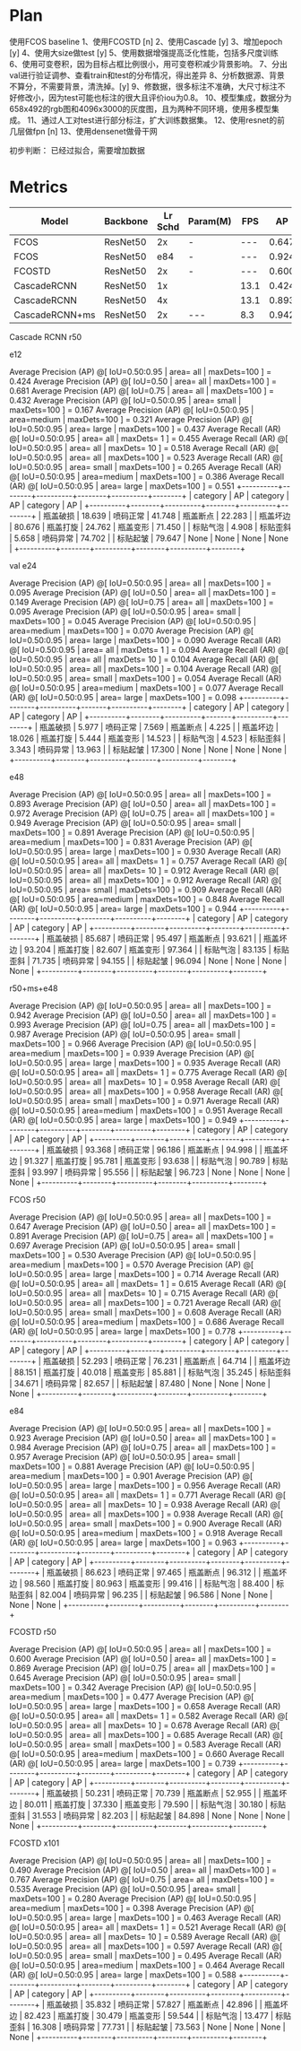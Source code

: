 # Plan

使用FCOS baseline
1、使用FCOSTD [n]
2、使用Cascade [y]
3、增加epoch [y]
4、使用大size做test [y]
5、使用数据增强提高泛化性能，包括多尺度训练
6、使用可变卷积，因为目标占框比例很小，用可变卷积减少背景影响。
7、分出val进行验证调参、查看train和test的分布情况，得出差异
8、分析数据源、背景不算分，不需要背景，清洗掉。[y]
9、修数据，很多标注不准确，大尺寸标注不好修改小，因为test可能也标注的很大且评价iou为0.8。
10、模型集成，数据分为658x492的rgb图和4096x3000的灰度图，且为两种不同环境，使用多模型集成。
11、通过人工对test进行部分标注，扩大训练数据集。
12、使用resnet的前几层做fpn [n]
13、使用densenet做骨干网

初步判断：
已经过拟合，需要增加数据

# Metrics

| Model | Backbone | Lr Schd | Param(M) | FPS | AP | AP50 | AP75 | APs | APm | APl | Score | 
| --- | --- | --- | --- | --- | --- | --- | --- | --- | --- | --- | --- |
| FCOS | ResNet50 | 2x | - | --- | 0.647 | 0.891 | 0.697 | 0.530 | 0.570 | 0.714 | 0.66791 |
| FCOS | ResNet50 | e84 | - | --- | 0.924 | 0.983 | 0.957 | 0.881 | 0.901 | 0.956 | 0.67465 |
| FCOSTD | ResNet50 | 2x | - | --- | 0.600 | 0.869 | 0.645 | 0.342 | 0.677 | 0.458 | 0.66376 |
| CascadeRCNN | ResNet50 | 1x |  | 13.1 | 0.424 | 0.681 | 0.432 | 0.167 | 0.312 | 0.437 | - |
| CascadeRCNN | ResNet50 | 4x |  | 13.1 | 0.893 | 0.972 | 0.949 | 0.891 | 0.831 | 0.930 | 0.69899 |
| CascadeRCNN+ms | ResNet50 | 2x | --- | 8.3 | 0.942 | 0.993 | 0.987 | 0.966 | 0.939 | 0.935 | 0.70828 |

Cascade RCNN r50

e12

 Average Precision  (AP) @[ IoU=0.50:0.95 | area=   all | maxDets=100 ] = 0.424
 Average Precision  (AP) @[ IoU=0.50      | area=   all | maxDets=100 ] = 0.681
 Average Precision  (AP) @[ IoU=0.75      | area=   all | maxDets=100 ] = 0.432
 Average Precision  (AP) @[ IoU=0.50:0.95 | area= small | maxDets=100 ] = 0.167
 Average Precision  (AP) @[ IoU=0.50:0.95 | area=medium | maxDets=100 ] = 0.321
 Average Precision  (AP) @[ IoU=0.50:0.95 | area= large | maxDets=100 ] = 0.437
 Average Recall     (AR) @[ IoU=0.50:0.95 | area=   all | maxDets=  1 ] = 0.455
 Average Recall     (AR) @[ IoU=0.50:0.95 | area=   all | maxDets= 10 ] = 0.518
 Average Recall     (AR) @[ IoU=0.50:0.95 | area=   all | maxDets=100 ] = 0.523
 Average Recall     (AR) @[ IoU=0.50:0.95 | area= small | maxDets=100 ] = 0.265
 Average Recall     (AR) @[ IoU=0.50:0.95 | area=medium | maxDets=100 ] = 0.386
 Average Recall     (AR) @[ IoU=0.50:0.95 | area= large | maxDets=100 ] = 0.551
+----------+--------+----------+--------+----------+--------+
| category | AP     | category | AP     | category | AP     |
+----------+--------+----------+--------+----------+--------+
| 瓶盖破损 | 18.639 | 喷码正常 | 41.748 | 瓶盖断点 | 22.283 |
| 瓶盖坏边 | 80.676 | 瓶盖打旋 | 24.762 | 瓶盖变形 | 71.450 |
| 标贴气泡 | 4.908  | 标贴歪斜 | 5.658  | 喷码异常 | 74.702 |
| 标贴起皱 | 79.647 | None     | None   | None     | None   |
+----------+--------+----------+--------+----------+--------+

val e24

 Average Precision  (AP) @[ IoU=0.50:0.95 | area=   all | maxDets=100 ] = 0.095
 Average Precision  (AP) @[ IoU=0.50      | area=   all | maxDets=100 ] = 0.149
 Average Precision  (AP) @[ IoU=0.75      | area=   all | maxDets=100 ] = 0.095
 Average Precision  (AP) @[ IoU=0.50:0.95 | area= small | maxDets=100 ] = 0.045
 Average Precision  (AP) @[ IoU=0.50:0.95 | area=medium | maxDets=100 ] = 0.070
 Average Precision  (AP) @[ IoU=0.50:0.95 | area= large | maxDets=100 ] = 0.090
 Average Recall     (AR) @[ IoU=0.50:0.95 | area=   all | maxDets=  1 ] = 0.094
 Average Recall     (AR) @[ IoU=0.50:0.95 | area=   all | maxDets= 10 ] = 0.104
 Average Recall     (AR) @[ IoU=0.50:0.95 | area=   all | maxDets=100 ] = 0.104
 Average Recall     (AR) @[ IoU=0.50:0.95 | area= small | maxDets=100 ] = 0.054
 Average Recall     (AR) @[ IoU=0.50:0.95 | area=medium | maxDets=100 ] = 0.077
 Average Recall     (AR) @[ IoU=0.50:0.95 | area= large | maxDets=100 ] = 0.098
+----------+--------+----------+-------+----------+--------+
| category | AP     | category | AP    | category | AP     |
+----------+--------+----------+-------+----------+--------+
| 瓶盖破损 | 5.977  | 喷码正常 | 7.569 | 瓶盖断点 | 4.225  |
| 瓶盖坏边 | 18.026 | 瓶盖打旋 | 5.444 | 瓶盖变形 | 14.523 |
| 标贴气泡 | 4.523  | 标贴歪斜 | 3.343 | 喷码异常 | 13.963 |
| 标贴起皱 | 17.300 | None     | None  | None     | None   |
+----------+--------+----------+-------+----------+--------+

e48

 Average Precision  (AP) @[ IoU=0.50:0.95 | area=   all | maxDets=100 ] = 0.893
 Average Precision  (AP) @[ IoU=0.50      | area=   all | maxDets=100 ] = 0.972
 Average Precision  (AP) @[ IoU=0.75      | area=   all | maxDets=100 ] = 0.949
 Average Precision  (AP) @[ IoU=0.50:0.95 | area= small | maxDets=100 ] = 0.891
 Average Precision  (AP) @[ IoU=0.50:0.95 | area=medium | maxDets=100 ] = 0.831
 Average Precision  (AP) @[ IoU=0.50:0.95 | area= large | maxDets=100 ] = 0.930
 Average Recall     (AR) @[ IoU=0.50:0.95 | area=   all | maxDets=  1 ] = 0.757
 Average Recall     (AR) @[ IoU=0.50:0.95 | area=   all | maxDets= 10 ] = 0.912
 Average Recall     (AR) @[ IoU=0.50:0.95 | area=   all | maxDets=100 ] = 0.912
 Average Recall     (AR) @[ IoU=0.50:0.95 | area= small | maxDets=100 ] = 0.909
 Average Recall     (AR) @[ IoU=0.50:0.95 | area=medium | maxDets=100 ] = 0.848
 Average Recall     (AR) @[ IoU=0.50:0.95 | area= large | maxDets=100 ] = 0.944
+----------+--------+----------+--------+----------+--------+
| category | AP     | category | AP     | category | AP     |
+----------+--------+----------+--------+----------+--------+
| 瓶盖破损 | 85.687 | 喷码正常 | 95.497 | 瓶盖断点 | 93.621 |
| 瓶盖坏边 | 93.204 | 瓶盖打旋 | 82.607 | 瓶盖变形 | 97.364 |
| 标贴气泡 | 83.135 | 标贴歪斜 | 71.735 | 喷码异常 | 94.155 |
| 标贴起皱 | 96.094 | None     | None   | None     | None   |
+----------+--------+----------+--------+----------+--------+

r50+ms+e48

 Average Precision  (AP) @[ IoU=0.50:0.95 | area=   all | maxDets=100 ] = 0.942
 Average Precision  (AP) @[ IoU=0.50      | area=   all | maxDets=100 ] = 0.993
 Average Precision  (AP) @[ IoU=0.75      | area=   all | maxDets=100 ] = 0.987
 Average Precision  (AP) @[ IoU=0.50:0.95 | area= small | maxDets=100 ] = 0.966
 Average Precision  (AP) @[ IoU=0.50:0.95 | area=medium | maxDets=100 ] = 0.939
 Average Precision  (AP) @[ IoU=0.50:0.95 | area= large | maxDets=100 ] = 0.935
 Average Recall     (AR) @[ IoU=0.50:0.95 | area=   all | maxDets=  1 ] = 0.775
 Average Recall     (AR) @[ IoU=0.50:0.95 | area=   all | maxDets= 10 ] = 0.958
 Average Recall     (AR) @[ IoU=0.50:0.95 | area=   all | maxDets=100 ] = 0.958
 Average Recall     (AR) @[ IoU=0.50:0.95 | area= small | maxDets=100 ] = 0.971
 Average Recall     (AR) @[ IoU=0.50:0.95 | area=medium | maxDets=100 ] = 0.951
 Average Recall     (AR) @[ IoU=0.50:0.95 | area= large | maxDets=100 ] = 0.949
+----------+--------+----------+--------+----------+--------+
| category | AP     | category | AP     | category | AP     |
+----------+--------+----------+--------+----------+--------+
| 瓶盖破损 | 93.368 | 喷码正常 | 96.186 | 瓶盖断点 | 94.998 |
| 瓶盖坏边 | 91.327 | 瓶盖打旋 | 95.781 | 瓶盖变形 | 93.638 |
| 标贴气泡 | 90.789 | 标贴歪斜 | 93.997 | 喷码异常 | 95.556 |
| 标贴起皱 | 96.723 | None     | None   | None     | None   |
+----------+--------+----------+--------+----------+--------+

FCOS r50 

 Average Precision  (AP) @[ IoU=0.50:0.95 | area=   all | maxDets=100 ] = 0.647
 Average Precision  (AP) @[ IoU=0.50      | area=   all | maxDets=100 ] = 0.891
 Average Precision  (AP) @[ IoU=0.75      | area=   all | maxDets=100 ] = 0.697
 Average Precision  (AP) @[ IoU=0.50:0.95 | area= small | maxDets=100 ] = 0.530
 Average Precision  (AP) @[ IoU=0.50:0.95 | area=medium | maxDets=100 ] = 0.570
 Average Precision  (AP) @[ IoU=0.50:0.95 | area= large | maxDets=100 ] = 0.714
 Average Recall     (AR) @[ IoU=0.50:0.95 | area=   all | maxDets=  1 ] = 0.615
 Average Recall     (AR) @[ IoU=0.50:0.95 | area=   all | maxDets= 10 ] = 0.715
 Average Recall     (AR) @[ IoU=0.50:0.95 | area=   all | maxDets=100 ] = 0.721
 Average Recall     (AR) @[ IoU=0.50:0.95 | area= small | maxDets=100 ] = 0.608
 Average Recall     (AR) @[ IoU=0.50:0.95 | area=medium | maxDets=100 ] = 0.686
 Average Recall     (AR) @[ IoU=0.50:0.95 | area= large | maxDets=100 ] = 0.778
+----------+--------+----------+--------+----------+--------+
| category | AP     | category | AP     | category | AP     |
+----------+--------+----------+--------+----------+--------+
| 瓶盖破损 | 52.293 | 喷码正常 | 76.231 | 瓶盖断点 | 64.714 |
| 瓶盖坏边 | 88.151 | 瓶盖打旋 | 40.018 | 瓶盖变形 | 85.881 |
| 标贴气泡 | 35.245 | 标贴歪斜 | 34.671 | 喷码异常 | 82.657 |
| 标贴起皱 | 87.480 | None     | None   | None     | None   |
+----------+--------+----------+--------+----------+--------+

e84

 Average Precision  (AP) @[ IoU=0.50:0.95 | area=   all | maxDets=100 ] = 0.923
 Average Precision  (AP) @[ IoU=0.50      | area=   all | maxDets=100 ] = 0.984
 Average Precision  (AP) @[ IoU=0.75      | area=   all | maxDets=100 ] = 0.957
 Average Precision  (AP) @[ IoU=0.50:0.95 | area= small | maxDets=100 ] = 0.881
 Average Precision  (AP) @[ IoU=0.50:0.95 | area=medium | maxDets=100 ] = 0.901
 Average Precision  (AP) @[ IoU=0.50:0.95 | area= large | maxDets=100 ] = 0.956
 Average Recall     (AR) @[ IoU=0.50:0.95 | area=   all | maxDets=  1 ] = 0.771
 Average Recall     (AR) @[ IoU=0.50:0.95 | area=   all | maxDets= 10 ] = 0.938
 Average Recall     (AR) @[ IoU=0.50:0.95 | area=   all | maxDets=100 ] = 0.938
 Average Recall     (AR) @[ IoU=0.50:0.95 | area= small | maxDets=100 ] = 0.900
 Average Recall     (AR) @[ IoU=0.50:0.95 | area=medium | maxDets=100 ] = 0.918
 Average Recall     (AR) @[ IoU=0.50:0.95 | area= large | maxDets=100 ] = 0.963
+----------+--------+----------+--------+----------+--------+
| category | AP     | category | AP     | category | AP     |
+----------+--------+----------+--------+----------+--------+
| 瓶盖破损 | 86.623 | 喷码正常 | 97.465 | 瓶盖断点 | 96.312 |
| 瓶盖坏边 | 98.560 | 瓶盖打旋 | 80.963 | 瓶盖变形 | 99.416 |
| 标贴气泡 | 88.400 | 标贴歪斜 | 82.004 | 喷码异常 | 96.235 |
| 标贴起皱 | 96.586 | None     | None   | None     | None   |
+----------+--------+----------+--------+----------+--------+

FCOSTD r50

 Average Precision  (AP) @[ IoU=0.50:0.95 | area=   all | maxDets=100 ] = 0.600
 Average Precision  (AP) @[ IoU=0.50      | area=   all | maxDets=100 ] = 0.869
 Average Precision  (AP) @[ IoU=0.75      | area=   all | maxDets=100 ] = 0.645
 Average Precision  (AP) @[ IoU=0.50:0.95 | area= small | maxDets=100 ] = 0.342
 Average Precision  (AP) @[ IoU=0.50:0.95 | area=medium | maxDets=100 ] = 0.477
 Average Precision  (AP) @[ IoU=0.50:0.95 | area= large | maxDets=100 ] = 0.658
 Average Recall     (AR) @[ IoU=0.50:0.95 | area=   all | maxDets=  1 ] = 0.582
 Average Recall     (AR) @[ IoU=0.50:0.95 | area=   all | maxDets= 10 ] = 0.678
 Average Recall     (AR) @[ IoU=0.50:0.95 | area=   all | maxDets=100 ] = 0.685
 Average Recall     (AR) @[ IoU=0.50:0.95 | area= small | maxDets=100 ] = 0.583
 Average Recall     (AR) @[ IoU=0.50:0.95 | area=medium | maxDets=100 ] = 0.660
 Average Recall     (AR) @[ IoU=0.50:0.95 | area= large | maxDets=100 ] = 0.739
+----------+--------+----------+--------+----------+--------+
| category | AP     | category | AP     | category | AP     |
+----------+--------+----------+--------+----------+--------+
| 瓶盖破损 | 50.231 | 喷码正常 | 70.739 | 瓶盖断点 | 52.955 |
| 瓶盖坏边 | 80.011 | 瓶盖打旋 | 37.330 | 瓶盖变形 | 79.590 |
| 标贴气泡 | 30.180 | 标贴歪斜 | 31.553 | 喷码异常 | 82.203 |
| 标贴起皱 | 84.898 | None     | None   | None     | None   |
+----------+--------+----------+--------+----------+--------+

FCOSTD x101

 Average Precision  (AP) @[ IoU=0.50:0.95 | area=   all | maxDets=100 ] = 0.490
 Average Precision  (AP) @[ IoU=0.50      | area=   all | maxDets=100 ] = 0.767
 Average Precision  (AP) @[ IoU=0.75      | area=   all | maxDets=100 ] = 0.535
 Average Precision  (AP) @[ IoU=0.50:0.95 | area= small | maxDets=100 ] = 0.280
 Average Precision  (AP) @[ IoU=0.50:0.95 | area=medium | maxDets=100 ] = 0.398
 Average Precision  (AP) @[ IoU=0.50:0.95 | area= large | maxDets=100 ] = 0.463
 Average Recall     (AR) @[ IoU=0.50:0.95 | area=   all | maxDets=  1 ] = 0.521
 Average Recall     (AR) @[ IoU=0.50:0.95 | area=   all | maxDets= 10 ] = 0.589
 Average Recall     (AR) @[ IoU=0.50:0.95 | area=   all | maxDets=100 ] = 0.597
 Average Recall     (AR) @[ IoU=0.50:0.95 | area= small | maxDets=100 ] = 0.495
 Average Recall     (AR) @[ IoU=0.50:0.95 | area=medium | maxDets=100 ] = 0.464
 Average Recall     (AR) @[ IoU=0.50:0.95 | area= large | maxDets=100 ] = 0.588
+----------+--------+----------+--------+----------+--------+
| category | AP     | category | AP     | category | AP     |
+----------+--------+----------+--------+----------+--------+
| 瓶盖破损 | 35.832 | 喷码正常 | 57.827 | 瓶盖断点 | 42.896 |
| 瓶盖坏边 | 82.423 | 瓶盖打旋 | 30.479 | 瓶盖变形 | 59.544 |
| 标贴气泡 | 13.477 | 标贴歪斜 | 16.308 | 喷码异常 | 77.731 |
| 标贴起皱 | 73.563 | None     | None   | None     | None   |
+----------+--------+----------+--------+----------+--------+